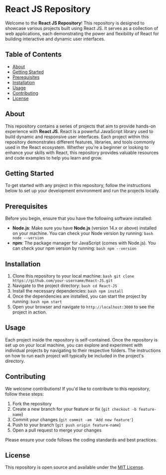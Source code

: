 # React JS Repository

Welcome to the **React JS Repository**! This repository is designed to showcase various projects built using React JS. It serves as a collection of web applications, each demonstrating the power and flexibility of React for building interactive and dynamic user interfaces.

## Table of Contents
- [About](#about)
- [Getting Started](#getting-started)
- [Prerequisites](#prerequisites)
- [Installation](#installation)
- [Usage](#usage)
- [Contributing](#contributing)
- [License](#license)

## About
This repository contains a series of projects that aim to provide hands-on experience with **React JS**. React is a powerful JavaScript library used to build dynamic and responsive user interfaces. Each project within this repository demonstrates different features, libraries, and tools commonly used in the React ecosystem. Whether you're a beginner or looking to enhance your skills with React, this repository provides valuable resources and code examples to help you learn and grow.

## Getting Started
To get started with any project in this repository, follow the instructions below to set up your development environment and run the projects locally.

## Prerequisites
Before you begin, ensure that you have the following software installed:
- **Node.js**: Make sure you have **Node.js** (version 14.x or above) installed on your machine. You can check your Node version by running: ```bash node --version ```
- **npm**: The package manager for JavaScript (comes with Node.js). You can check your npm version by running: ```bash npm --version ```

## Installation
1. Clone this repository to your local machine: ```bash git clone https://github.com/your-username/React-JS.git ```
2. Navigate to the project directory: ```bash cd React-JS ```
3. Install the necessary dependencies: ```bash npm install ```
4. Once the dependencies are installed, you can start the project by running: ```bash npm start ```
5. Open your browser and navigate to `http://localhost:3000` to see the project in action.

## Usage
Each project inside the repository is self-contained. Once the repository is set up on your local machine, you can explore and experiment with individual projects by navigating to their respective folders. The instructions on how to run each project will typically be included in the project's directory.

## Contributing
We welcome contributions! If you'd like to contribute to this repository, follow these steps:
1. Fork the repository
2. Create a new branch for your feature or fix (`git checkout -b feature-name`)
3. Commit your changes (`git commit -am 'Add new feature'`)
4. Push to your branch (`git push origin feature-name`)
5. Open a pull request to merge your changes

Please ensure your code follows the coding standards and best practices.

## License
This repository is open source and available under the [MIT License](LICENSE).
